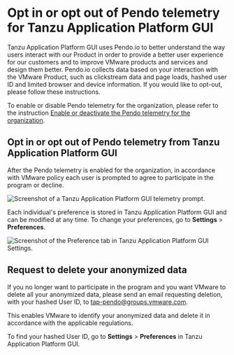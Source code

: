 # Opt in or opt out of Pendo telemetry for Tanzu Application Platform GUI

<!-- This topic must be accessible from https://docs.vmware.com/en/VMware-Tanzu-Application-Platform/1.5/tap/tap-portal-telemetry.html -->

Tanzu Application Platform GUI uses Pendo.io to better understand the way users interact with our Product in order to provide a better user experience for our customers and to improve VMware products and services and design them better. Pendo.io collects data based on your interaction with the VMware Product, such as clickstream data and page loads, hashed user ID and limited browser and device information. If you would like to opt-out, please follow these instructions.

To enable or disable Pendo telemetry for the organization, please refer to the instruction [Enable or deactivate the Pendo telemetry for the organization](../docs-tap/opting-out-telemetry.hbs.md#enable-or-deactivate-the-pendo-telemetry-for-the-organization).

## <a id="opt-in-or-out"></a> Opt in or opt out of Pendo telemetry from Tanzu Application Platform GUI

After the Pendo telemetry is enabled for the organization, in accordance with VMware policy each user is prompted to agree to participate in the program or decline.

  ![Screenshot of a Tanzu Application Platform GUI telemetry prompt.](tap-gui/images/tap-gui-telemetry-prompt.png)

Each individual's preference is stored in Tanzu Application Platform GUI and can be modified at any
time. To change your preferences, go to **Settings** > **Preferences**.

  ![Screenshot of the Preference tab in Tanzu Application Platform GUI Settings.](tap-gui/images/tap-gui-telemetry-preferences.png)

## <a id="delete-anon-data"></a> Request to delete your anonymized data

If you no longer want to participate in the program and you want VMware to delete all your anonymized
data, please send an email requesting deletion, with your hashed User ID, to
[tap-pendo@groups.vmware.com](mailto:tap-pendo@groups.vmware.com).

This enables VMware to identify your anonymized data and delete it in accordance with the applicable
regulations.

To find your hashed User ID, go to **Settings** > **Preferences** in Tanzu Application Platform GUI.